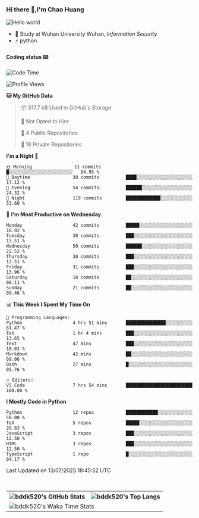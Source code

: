 ### Hi there 👋,I'm Chao Huang


<img src="https://raw.githubusercontent.com/sagar-viradiya/sagar-viradiya/master/resources/banner.png" alt="Hello world">


<br/>


- 🍻  Study at Wuhan University Wuhan, _Information Security_
- ⚡  python



#### Coding status  ⌨️

<!--START_SECTION:waka-->
![Code Time](http://img.shields.io/badge/Code%20Time-861%20hrs%2043%20mins-blue)

![Profile Views](http://img.shields.io/badge/Profile%20Views-0-blue)

**🐱 My GitHub Data** 

> 📦 517.7 kB Used in GitHub's Storage 
 > 
> 🚫 Not Opted to Hire
 > 
> 📜 4 Public Repositories 
 > 
> 🔑 18 Private Repositories 
 > 
**I'm a Night 🦉** 

```text
🌞 Morning                11 commits          █░░░░░░░░░░░░░░░░░░░░░░░░   04.95 % 
🌆 Daytime                38 commits          ████░░░░░░░░░░░░░░░░░░░░░   17.12 % 
🌃 Evening                54 commits          ██████░░░░░░░░░░░░░░░░░░░   24.32 % 
🌙 Night                  119 commits         █████████████░░░░░░░░░░░░   53.60 % 
```
📅 **I'm Most Productive on Wednesday** 

```text
Monday                   42 commits          █████░░░░░░░░░░░░░░░░░░░░   18.92 % 
Tuesday                  30 commits          ███░░░░░░░░░░░░░░░░░░░░░░   13.51 % 
Wednesday                50 commits          ██████░░░░░░░░░░░░░░░░░░░   22.52 % 
Thursday                 30 commits          ███░░░░░░░░░░░░░░░░░░░░░░   13.51 % 
Friday                   31 commits          ███░░░░░░░░░░░░░░░░░░░░░░   13.96 % 
Saturday                 18 commits          ██░░░░░░░░░░░░░░░░░░░░░░░   08.11 % 
Sunday                   21 commits          ██░░░░░░░░░░░░░░░░░░░░░░░   09.46 % 
```


📊 **This Week I Spent My Time On** 

```text
💬 Programming Languages: 
Python                   4 hrs 51 mins       ███████████████░░░░░░░░░░   61.47 % 
TeX                      1 hr 4 mins         ███░░░░░░░░░░░░░░░░░░░░░░   13.65 % 
Text                     47 mins             ███░░░░░░░░░░░░░░░░░░░░░░   10.03 % 
Markdown                 42 mins             ██░░░░░░░░░░░░░░░░░░░░░░░   09.06 % 
Bash                     27 mins             █░░░░░░░░░░░░░░░░░░░░░░░░   05.76 % 

🔥 Editors: 
VS Code                  7 hrs 54 mins       █████████████████████████   100.00 % 
```

**I Mostly Code in Python** 

```text
Python                   12 repos            ████████████░░░░░░░░░░░░░   50.00 % 
TeX                      5 repos             █████░░░░░░░░░░░░░░░░░░░░   20.83 % 
JavaScript               3 repos             ███░░░░░░░░░░░░░░░░░░░░░░   12.50 % 
HTML                     3 repos             ███░░░░░░░░░░░░░░░░░░░░░░   12.50 % 
TypeScript               1 repo              █░░░░░░░░░░░░░░░░░░░░░░░░   04.17 % 
```




 Last Updated on 13/07/2025 18:45:52 UTC
<!--END_SECTION:waka-->

<br/>

<table>
  <tr>
    <th>
      <img alt="bddk520's GitHub Stats" src="https://github-readme-stats-git-masterrstaa-rickstaa.vercel.app/api?username=bddk520&show_icons=true&theme=transparent&hide_border=true" align="center" />
    </th>
    <th>
      <img alt="bddk520's Top Langs" src="https://github-readme-stats-git-masterrstaa-rickstaa.vercel.app/api/top-langs/?username=bddk520&layout=compact&theme=transparent&hide_border=true&langs_count=10&hide=CMake" align="center" /> 
    </th>
  </tr>
  <tr>
    <td colspan=2>
      <img alt="bddk520's Waka Time Stats" src="https://github-readme-stats.vercel.app/api/wakatime?username=bddk&hide_border=true&layout=compact&theme=transparent&custom_title=WorkTimeThisWeek&range=last_7_days" align="center"/>
    </td>
  </tr>
</table>
